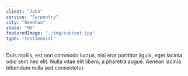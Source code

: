 ```yaml
---
client: "John"
service: "Carpentry"
city: "Needham"
state: "MA"
featuredImage: "./img/cabinet.jpg"
type: "testimonial"
---
```


Duis mollis, est non commodo luctus, nisi erat porttitor ligula, eget lacinia odio sem nec elit. Nulla vitae elit libero, a pharetra augue. Aenean lacinia bibendum nulla sed consectetur.